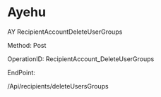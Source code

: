 #     Ayehu


AY RecipientAccountDeleteUserGroups

Method: Post

OperationID: RecipientAccount_DeleteUserGroups

EndPoint:

/Api/recipients/deleteUsersGroups
